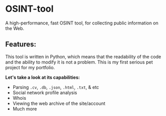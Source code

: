 # OSINT-tool
A high-performance, fast OSINT tool, for collecting public information on the Web.

##  Features:

This tool is written in Python, which means that the readability of the code and the ability to modify it is not a problem.
This is my first serious pet project for my portfolio.

**Let's take a look at its capabilities:**

- Parsing `.cv`, `.db`, `.json`, `.html`, `.txt`, & etc
- Social network profile analysis
- Whois
- Viewing the web archive of the site/account
- Much more